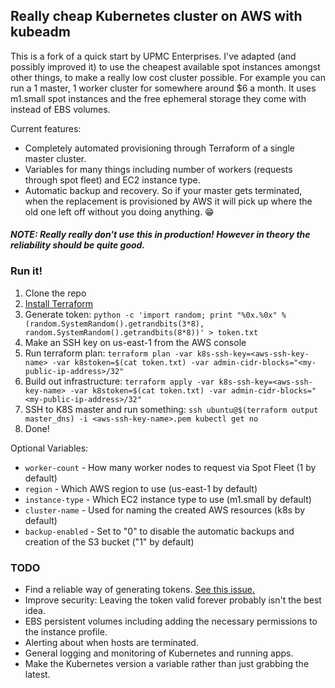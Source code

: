 ## Really cheap Kubernetes cluster on AWS with kubeadm

This is a fork of a quick start by UPMC Enterprises. I've adapted (and possibly improved it) to use the cheapest available spot instances amongst other things, to make a really low cost cluster possible. For example you can run a 1 master, 1 worker cluster for somewhere around $6 a month. It uses m1.small spot instances and the free ephemeral storage they come with instead of EBS volumes.

Current features:

* Completely automated provisioning through Terraform of a single master cluster.
* Variables for many things including number of workers (requests through spot fleet) and EC2 instance type.
* Automatic backup and recovery. So if your master gets terminated, when the replacement is provisioned by AWS it will pick up where the old one left off without you doing anything. 😁

#### _NOTE: Really really don't use this in production! However in theory the reliability should be quite good._

### Run it!

1. Clone the repo
2. [Install Terraform](https://www.terraform.io/intro/getting-started/install.html)
3. Generate token: `python -c 'import random; print "%0x.%0x" % (random.SystemRandom().getrandbits(3*8), random.SystemRandom().getrandbits(8*8))' > token.txt`
4. Make an SSH key on us-east-1 from the AWS console
5. Run terraform plan: `terraform plan -var k8s-ssh-key=<aws-ssh-key-name> -var k8stoken=$(cat token.txt) -var admin-cidr-blocks="<my-public-ip-address>/32"`
6. Build out infrastructure: `terraform apply -var k8s-ssh-key=<aws-ssh-key-name> -var k8stoken=$(cat token.txt) -var admin-cidr-blocks="<my-public-ip-address>/32"`
7. SSH to K8S master and run something: `ssh ubuntu@$(terraform output master_dns) -i <aws-ssh-key-name>.pem kubectl get no`
8. Done!

Optional Variables:

* `worker-count` - How many worker nodes to request via Spot Fleet (1 by default)
* `region` - Which AWS region to use (us-east-1 by default)
* `instance-type` - Which EC2 instance type to use (m1.small by default)
* `cluster-name` - Used for naming the created AWS resources (k8s by default)
* `backup-enabled` - Set to "0" to disable the automatic backups and creation of the S3 bucket ("1" by default)

### TODO

* Find a reliable way of generating tokens. [See this issue.](https://github.com/upmc-enterprises/kubeadm-aws/issues/11)
* Improve security: Leaving the token valid forever probably isn't the best idea.
* EBS persistent volumes including adding the necessary permissions to the instance profile.
* Alerting about when hosts are terminated.
* General logging and monitoring of Kubernetes and running apps.
* Make the Kubernetes version a variable rather than just grabbing the latest.

